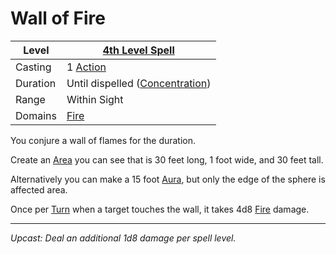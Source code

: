 # Wall of Fire

| Level    | [4th Level Spell](4th%20Level%20Spells.md)                           |
| -------- | --------------------------------------------------------------------- |
| Casting  | 1 [Action](../../../../Game%20Procedures/Core%20Procedures/Action.md) |
| Duration | Until dispelled ([Concentration](../../Concentration.md))             |
| Range    | Within Sight                                                          |
| Domains  | [Fire](../../Spell%20Domains/Fire.md)                                 |

You conjure a wall of flames for the duration.

Create an [Area](../../Areas%20of%20Effect/Area.md) you can see that is 30 feet long, 1 foot wide, and 30 feet tall.

Alternatively you can make a 15 foot [Aura](../../Areas%20of%20Effect/Aura.md), but only the edge of the sphere is affected area.

Once per [Turn](../../../../Game%20Procedures/Core%20Procedures/Turn.md) when a target touches the wall, it takes 4d8 [Fire](../../../../Game%20Procedures/Combat/Damage%20Types/Fire.md) damage.

---
*Upcast: Deal an additional 1d8 damage per spell level.*
